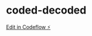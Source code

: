 # coded-decoded

[Edit in Codeflow ⚡️](https://stackblitz.com/~/github.com/gonzalote99/coded-decoded)